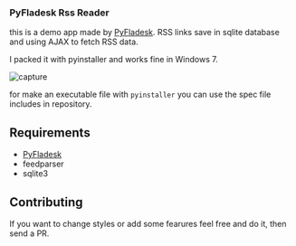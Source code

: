 ### PyFladesk Rss Reader 

this is a demo app made by [PyFladesk](https://github.com/smoqadam/PyFladesk).
RSS links save in sqlite database and using AJAX to fetch RSS data. 

I packed it with pyinstaller and works fine in Windows 7. 

![capture](https://cloud.githubusercontent.com/assets/1223848/12180868/3a54e622-b594-11e5-96d5-acd33424d676.JPG)

for make an executable file with `pyinstaller` you can use the spec file includes in repository.

## Requirements
- [PyFladesk](https://github.com/smoqadam/PyFladesk) 
- feedparser
- sqlite3

## Contributing

If you want to change styles or add some fearures feel free and do it, then send a PR.

